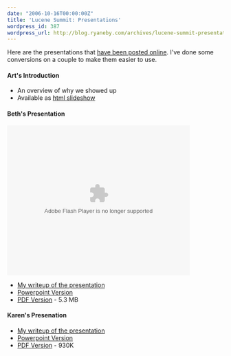 ```yaml
---
date: "2006-10-16T00:00:00Z"
title: 'Lucene Summit: Presentations'
wordpress_id: 387
wordpress_url: http://blog.ryaneby.com/archives/lucene-summit-presentations/
---
```

Here are the presentations that <a href="http://infoservices.uwindsor.ca/dist/summit/">have been posted online</a>. I've done some conversions on a couple to make them easier to use.

<h4>Art's Introduction</h4>
<ul>
<li>An overview of why we showed up</li>
<li>Available as <a href="http://infoservices.uwindsor.ca/dist/summit/resources/summit/summit.html">html slideshow</a></li>
</ul>

<h4>Beth's Presentation</h4>

<object type="application/x-shockwave-flash" data="https://s3.amazonaws.com:443/slideshare/ssplayer.swf?id=5947&doc=lucene-summit-beths-presentation-24068" width="425" height="348"><param name="movie" value="https://s3.amazonaws.com:443/slideshare/ssplayer.swf?id=5947&doc=lucene-summit-beths-presentation-24068" /></object>

<ul>
<li><a href="http://blog.ryaneby.com/archives/lucene-summit-next-gen-catalogs/">My writeup of the presentation</a></li>
<li><a href="http://infoservices.uwindsor.ca/dist/summit/resources/Beth.ppt">Powerpoint Version</a></li>
<li><a href="http://blog.ryaneby.com/stuff/Beth.pdf">PDF Version</a> - 5.3 MB</li>
</ul>

<h4>Karen's Presenation</h4>
<ul>
<li><a href="http://blog.ryaneby.com/archives/lucene-summit-librarians-internet-index/">My writeup of the presentation</a></li>
<li><a href="http://infoservices.uwindsor.ca/dist/summit/resources/LIIsearchselectionprocess2006.ppt">Powerpoint Version</a></li>
<li><a href="http://blog.ryaneby.com/stuff/LIIKaren.pdf">PDF Version</a> - 930K</li>
</ul>
